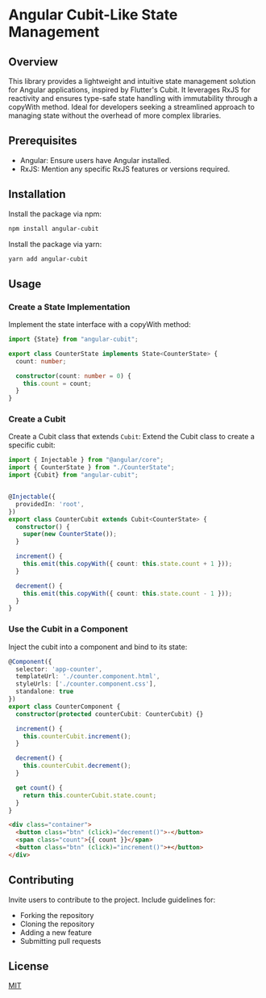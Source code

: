 # Angular Cubit-Like State Management

## Overview
This library provides a lightweight and intuitive state management solution for Angular applications, inspired by Flutter's Cubit. It leverages RxJS for reactivity and ensures type-safe state handling with immutability through a copyWith method. Ideal for developers seeking a streamlined approach to managing state without the overhead of more complex libraries.


## Prerequisites
- Angular: Ensure users have Angular installed.
- RxJS: Mention any specific RxJS features or versions required.



## Installation

Install the package via npm:

```bash
npm install angular-cubit
```

Install the package via yarn:

```bash
yarn add angular-cubit
```

## Usage

### Create a State Implementation
Implement the state interface with a copyWith method:

```typescript
import {State} from "angular-cubit";

export class CounterState implements State<CounterState> {
  count: number;

  constructor(count: number = 0) {
    this.count = count;
  }
}
```

### Create a Cubit
Create a Cubit class that extends `Cubit`:
Extend the Cubit class to create a specific cubit:


```typescript
import { Injectable } from "@angular/core";
import { CounterState } from "./CounterState";
import {Cubit} from "angular-cubit";


@Injectable({
  providedIn: 'root',
})
export class CounterCubit extends Cubit<CounterState> {
  constructor() {
    super(new CounterState());
  }

  increment() {
    this.emit(this.copyWith({ count: this.state.count + 1 }));
  }

  decrement() {
    this.emit(this.copyWith({ count: this.state.count - 1 }));
  }
}
```


### Use the Cubit in a Component
Inject the cubit into a component and bind to its state:

```typescript
@Component({
  selector: 'app-counter',
  templateUrl: './counter.component.html',
  styleUrls: ['./counter.component.css'],
  standalone: true
})
export class CounterComponent {
  constructor(protected counterCubit: CounterCubit) {}

  increment() {
    this.counterCubit.increment();
  }

  decrement() {
    this.counterCubit.decrement();
  }

  get count() {
    return this.counterCubit.state.count;
  }
}
```

```html
<div class="container">
  <button class="btn" (click)="decrement()">-</button>
  <span class="count">{{ count }}</span>
  <button class="btn" (click)="increment()">+</button>
</div>
```

## Contributing

Invite users to contribute to the project. Include guidelines for:

- Forking the repository
- Cloning the repository
- Adding a new feature
- Submitting pull requests


## License

[MIT](https://choosealicense.com/licenses/mit/)



